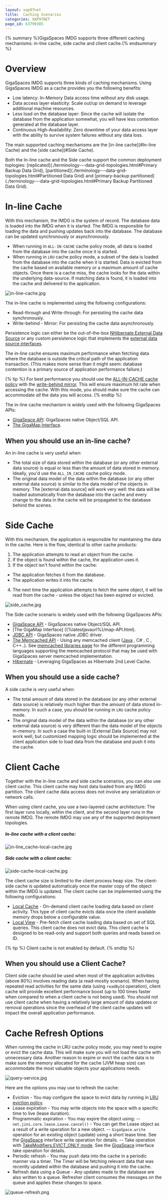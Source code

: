 ```yaml
---
layout: xap97net
title:  Caching Scenarios
categories: XAP97NET
page_id: 63799385
---
```


{% summary %}GigaSpaces IMDG supports three different caching mechanisms: in-line cache, side cache and client cache.{% endsummary %}

# Overview

GigaSpaces IMDG supports three kinds of caching mechanisms. Using GigaSpaces IMDG as a cache provides you the following benefits:

- Low latency: In-Memory Data access time without any disk usage.
- Data access layer elasticity: Scale out/up on demand to leverage additional machine resources.
- Less load on the database layer: Since the cache will isolate the database from the application somewhat, you will have less contention generated at the database layer.
- Continuous High-Availability: Zero downtime of your data access layer with the ability to survive system failures without any data loss.

The main supported caching mechanisms are the [in-line cache](#In-line Cache) and the [side cache](#Side Cache).

Both the In-line cache and the Side cache support the common deployment toplogies: [replicated](./terminology---data-grid-topologies.html#Primary Backup Data Grid), [partitioned](./terminology---data-grid-topologies.html#Partitioned Data Grid) and [primary-backup partitioned](./terminology---data-grid-topologies.html#Primary Backup Partitioned Data Grid).

# In-line Cache

With this mechanism, the IMDG is the system of record. The database data is loaded into the IMDG when it is started. The IMDG is responsible for loading the data and pushing updates back into the database. The database can be updated synchronously or asynchronously.

- When running in `ALL-IN-CACHE` cache policy mode, all data is loaded from the database into the cache once it is started.
- When running in `LRU` cache policy mode, a subset of the data is loaded from the database into the cache when it is started. Data is evicted from the cache based on available memory or a maximum amount of cache objects. Once there is a cache miss, the cache looks for the data within the underlying data-source. If matching data is found, it is loaded into the cache and delivered to the application.

![in-line-cache.jpg](/attachment_files/xap97net/in-line-cache.jpg)

The in-line cache is implemented using the following configurations:

- Read-through and Write-through: For persisting the cache data synchronously.
- Write-behind - Mirror: For persisting the cache data asynchronously.

Persistence logic can either be the out-of-the-box [NHibernate External Data Source](./nhibernate-external-data-source.html) or any custom persistence logic that implements the [external data source interfaces]({%latestjavaurl%}/Space-Data-Source-API.html).

The in-line cache ensures maximum performance when fetching data where the database is outside the critical path of the application transaction. (This makes more sense than it might seem: database contention is a primary source of application performance failure.)

{% tip %}
For best performance you should use the [ALL-IN-CACHE cache policy]({%latestjavaurl%}/all-in-cache-cache-policy.html) with the [write-behind mirror]({%latestjavaurl%}/asynchronous-persistency-with-the-mirror.html). This will ensure maximum hit rate when accessing the cache. With this mode, you should make sure the cache can accommodate _all_ the data you will access.
{% endtip %}

The in-line cache mechanism is widely used with the following GigaSpaces APIs:

- [GigaSpace API](./the-ispaceproxy-interface.html): GigaSpaces native Object/SQL API.
- [The GigaMap Interface]({%latestjavaurl%}/map-API.html).

## When you should use an in-line cache?

An in-line cache is very useful when:

- The total size of data stored within the database (or any other external data source) is equal or less than the amount of data stored in memory. Ideally, you'd use the `ALL_IN_CACHE` cache policy mode.
- The original data model of the data within the database (or any other external data source) is similar to the data model of the objects in memory. The [external data source] will work very well: the data will be loaded automatically from the database into the cache and every change to the data in the cache will be propagated to the database behind the scenes.

# Side Cache

With this mechanism, the application is responsible for maintaining the data in the cache. Here is the flow, identical to other cache products:

1. The application attempts to read an object from the cache.
2. If the object is found within the cache, the application uses it.
3. If the object isn't found within the cache:

- The application fetches it from the database.
- The application writes it into the cache.

4. The next time the application attempts to fetch the same object, it will be read from the cache - unless the object has been expired or evicted.

![side_cache.jpg](/attachment_files/xap97net/side_cache.jpg)

The Side cache scenario is widely used with the following GigaSpaces APIs:

- [GigaSpace API](./the-ispaceproxy-interface.html) - GigaSpaces native Object/SQL API.
- [The GigaMap Interface] ({%latestjavaurl%}/map-API.html).
- [JDBC API]({%latestjavaurl%}/jdbc-driver.html) - GigaSpaces native JDBC driver.
- [The Memcached API]({%latestjavaurl%}/memcached-api.html) - Using any memcached client ([Java](http://code.google.com/p/xmemcached) , C# , C , C++..). See [memcached libraries page](http://code.google.com/p/memcached/wiki/Clients) for the different programming languages supporting the memcached protocol that may be used with GigaSpaces server memcached implementation.
- [Hibernate]({%latestjavaurl%}/gigaspaces-for-hibernate-orm-users.html) - Leveraging GigaSpaces as Hibernate 2nd Level Cache.

## When you should use a side cache?

A side cache is very useful when:

- The total amount of data stored in the database (or any other external data source) is relatively much higher than the amount of data stored in-memory. In such a case, you should be running in `LRU` cache policy mode.
- The original data model of the data within the database (or any other external data source) is very different than the data model of the objects in-memory. In such a case the built-in [External Data Source] may not work well, but customized mapping logic should be implemented at the client application side to load data from the database and push it into the cache.

# Client Cache

Together with the in-line cache and side cache scenarios, you can also use client cache. This client cache may host data loaded from any IMDG partition. The client cache data access does not involve any serialization or network calls.

When using client cache, you use a two-layered cache architecture: The first layer runs locally, within the client, and the second layer runs in the remote IMDG. The remote IMDG may use any of the supported deployment topologies.

##### In-line cache with a client cache:

![in-line_cache-local-cache.jpg](/attachment_files/xap97net/in-line_cache-local-cache.jpg)

##### Side cache with a client cache:

![side-cache-local-cache.jpg](/attachment_files/xap97net/side-cache-local-cache.jpg)

The client cache size is limited to the client process heap size. The client-side cache is updated automaticaly once the master copy of the object within the IMDG is updated. The client cache can be implemented using the following configurations:

- [Local Cache](./local-cache.html) - On-demand client cache loading data based on client activity. This type of client cache evicts data once the client available memory drops below a configurable value.
- [Local View](./local-view.html) - Pre-fetch client cache loading data based on set of SQL queries. This client cache does not evict data. This client cache is designed to be read-only and support both queries and reads based on ID.

{% tip %}
Client cache is not enabled by default.
{% endtip %}

## When you should use a Client Cache?

Client side cache should be used when most of the application activities (above 80%) involves reading data (a read-mostly scenario). When having repeated read activities for the same data (using `readById` operation), client cache will provide excellent performance boost (up to 100 times faster when compared to when a client cache is not being used). You should not use client cache when having a relatively large amount of data updates or removal operations since the overhead of the client cache updates will impact the overall application performance.

# Cache Refresh Options

When running the cache in LRU cache policy mode, you may need to expire or evict the cache data. This will make sure you will not load the cache with unnecessary data. Another reason to expire or evict the cache data is to make sure the memory allocated for the cache (JVM heap size) can accommodate the most valuable objects your applications needs.

![query-service.jpg](/attachment_files/xap97net/query-service.jpg)

Here are the options you may use to refresh the cache:

- Eviction - You may configure the space to evict data by running in [LRU eviction policy]({%latestjavaurl%}/lru-cache-policy.html).
- Lease expiration - You may write objects into the space with a specific time to live (lease duration).
- Programmatic expiration - You may expire the object using:
-- `net.jini.core.lease.Lease.cancel()` - You can get the Lease object as a result of a write operation for a new object.
-- `GigaSpace.write` operation for an existing object (update) using a short lease time. See the [GigaSpace](http://www.gigaspaces.com/docs/JavaDoc9.7/org/openspaces/core/GigaSpace.html) interface write operation for details.
-- Take operation with [TakeModifiers.EVICT_ONLY mode]({%latestjavaurl%}/lru-cache-policy.html). See the [GigaSpace](http://www.gigaspaces.com/docs/JavaDoc9.7/org/openspaces/core/GigaSpace.html) interface take operation for details.
- Periodic refresh - You may push data into the cache in a periodic manner via a timer. The Timer will be fetching relevant data that was recently updated within the database and pushing it into the cache.
- Refresh data using a Queue - Any updates made to the database are also written to a queue. Refresher client consumes the messages on the queue and applies these changes to space.

![queue-refresh.png](/attachment_files/xap97net/queue-refresh.png)
